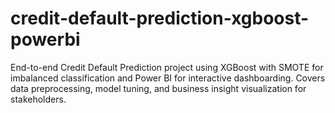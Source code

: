 # credit-default-prediction-xgboost-powerbi
End-to-end Credit Default Prediction project using XGBoost with SMOTE for imbalanced classification and Power BI for interactive dashboarding. Covers data preprocessing, model tuning, and business insight visualization for stakeholders.

